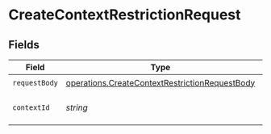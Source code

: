 # CreateContextRestrictionRequest


## Fields

| Field                                                                                                                   | Type                                                                                                                    | Required                                                                                                                | Description                                                                                                             |
| ----------------------------------------------------------------------------------------------------------------------- | ----------------------------------------------------------------------------------------------------------------------- | ----------------------------------------------------------------------------------------------------------------------- | ----------------------------------------------------------------------------------------------------------------------- |
| `requestBody`                                                                                                           | [operations.CreateContextRestrictionRequestBody](../../../sdk/models/operations/createcontextrestrictionrequestbody.md) | :heavy_check_mark:                                                                                                      | N/A                                                                                                                     |
| `contextId`                                                                                                             | *string*                                                                                                                | :heavy_check_mark:                                                                                                      | An opaque identifier of a context.                                                                                      |